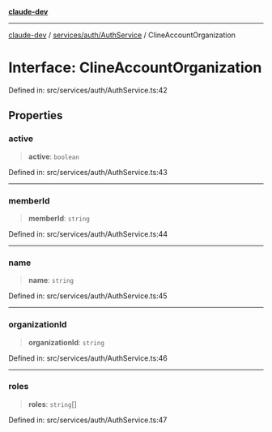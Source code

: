 [**claude-dev**](../../../../README.md)

***

[claude-dev](../../../../README.md) / [services/auth/AuthService](../README.md) / ClineAccountOrganization

# Interface: ClineAccountOrganization

Defined in: src/services/auth/AuthService.ts:42

## Properties

### active

> **active**: `boolean`

Defined in: src/services/auth/AuthService.ts:43

***

### memberId

> **memberId**: `string`

Defined in: src/services/auth/AuthService.ts:44

***

### name

> **name**: `string`

Defined in: src/services/auth/AuthService.ts:45

***

### organizationId

> **organizationId**: `string`

Defined in: src/services/auth/AuthService.ts:46

***

### roles

> **roles**: `string`[]

Defined in: src/services/auth/AuthService.ts:47
